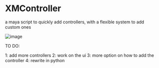 # XMController
 a maya script to quickly add controllers, with a flexible system to add custom ones

![image](https://i.imgur.com/kKbwpc6.png)


TO DO:

1: add more controllers
2: work on the ui
3: more option on how to add the controller
4: rewrite in python
